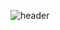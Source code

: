 ![header](https://capsule-render.vercel.app/api?type=waving&text=POSITIVE&animation=scaleIn&fontColor=8919e6&desc=긍정적인&descAlign=63&descAlignY=80)
